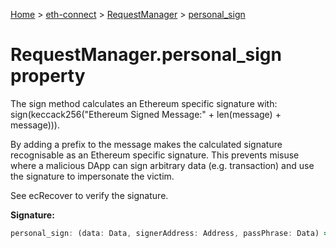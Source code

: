[Home](./index) &gt; [eth-connect](./eth-connect.md) &gt; [RequestManager](./eth-connect.requestmanager.md) &gt; [personal\_sign](./eth-connect.requestmanager.personal_sign.md)

# RequestManager.personal\_sign property

The sign method calculates an Ethereum specific signature with: sign(keccack256("Ethereum Signed Message:" + len(message) + message))).

By adding a prefix to the message makes the calculated signature recognisable as an Ethereum specific signature. This prevents misuse where a malicious DApp can sign arbitrary data (e.g. transaction) and use the signature to impersonate the victim.

See ecRecover to verify the signature.

**Signature:**
```javascript
personal_sign: (data: Data, signerAddress: Address, passPhrase: Data) => Promise<Data>
```
